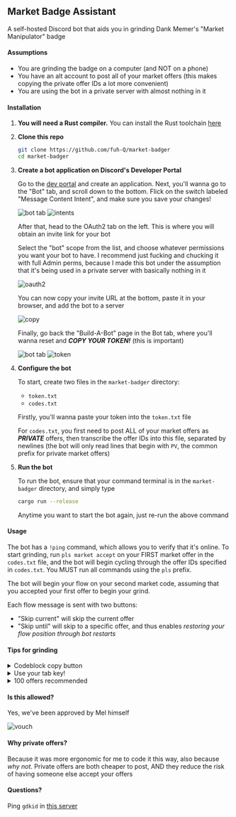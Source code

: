 ## Market Badge Assistant

A self-hosted Discord bot that aids you in grinding Dank Memer's "Market Manipulator" badge

#### Assumptions

-   You are grinding the badge on a computer (and NOT on a phone)
-   You have an alt account to post all of your market offers
    (this makes copying the private offer IDs a lot more convenient)
-   You are using the bot in a private server with almost nothing in it

#### Installation

1.  **You will need a Rust compiler.**
    You can install the Rust toolchain [here](https://rustup.rs/)

2.  **Clone this repo**

    ```sh
    git clone https://github.com/fuh-Q/market-badger
    cd market-badger
    ```

3.  **Create a bot application on Discord's Developer Portal**

    Go to the [dev portal](https://discord.com/developers) and create an application. Next, you'll wanna go to the "Bot" tab, and scroll down to the bottom. Flick on the switch labeled "Message Content Intent", and make sure you save your changes!

    ![bot tab](assets/bottab.png)
    ![intents](assets/intents.png)

    After that, head to the OAuth2 tab on the left. This is where you will obtain an invite link for your bot

    Select the "bot" scope from the list, and choose whatever permissions you want your bot to have. I recommend just fucking and chucking it with full Admin perms, because I made this bot under the assumption that it's being used in a private server with basically nothing in it

    ![oauth2](assets/oauth2.png)

    You can now copy your invite URL at the bottom, paste it in your browser, and add the bot to a server

    ![copy](assets/copy-url.png)

    Finally, go back the "Build-A-Bot" page in the Bot tab, where you'll wanna reset and **_COPY YOUR TOKEN!_** (this is important)

    ![bot tab](assets/bottab.png)
    ![token](assets/token.png)

4.  **Configure the bot**

    To start, create two files in the `market-badger` directory:

    -   `token.txt`
    -   `codes.txt`

    Firstly, you'll wanna paste your token into the `token.txt` file

    For `codes.txt`, you first need to post ALL of your market offers as **_PRIVATE_** offers, then transcribe the offer IDs into this file, separated by newlines (the bot will only read lines that begin with `PV`, the common prefix for private market offers)

5.  **Run the bot**

    To run the bot, ensure that your command terminal is in the `market-badger` directory, and simply type

    ```sh
    cargo run --release
    ```

    Anytime you want to start the bot again, just re-run the above command

#### Usage

The bot has a `!ping` command, which allows you to verify that it's online.
To start grinding, run `pls market accept` on your FIRST market offer in the `codes.txt` file, and the bot will begin cycling through the offer IDs specified in `codes.txt`. You MUST run all commands using the `pls` prefix.

The bot will begin your flow on your second market code, assuming that you accepted your first offer to begin your grind.

Each flow message is sent with two buttons:

-   "Skip current" will skip the current offer
-   "Skip until" will skip to a specific offer, and thus enables _restoring your flow position through bot restarts_

#### Tips for grinding

<details>
<summary>Codeblock copy button</summary>

Discord codeblocks have a copy button, as shown below

![usage](assets/copy-cmd.png)

</details>
<details>
<summary>Use your tab key!</summary>

Using your tab key (and shift+tab), you can navigate between interactive elements of the Discord client. This allows you to click the Dank Memer confirmations using only your keyboard, and allows you to keep your mouse cursor focused on the copy button mentioned in the last point

</details>
<details>
<summary>100 offers recommended</summary>

Partial market offers have a 5 minute acceptance cooldown. I personally recommend posting **100 private offers** to ensure a smooth grind hitting no cooldowns. Assuming it takes 3 seconds to accept a single offer, it should theoretically take 300 seconds (or 5 minutes) to accept 100 offers

</details>

#### Is this allowed?

Yes, we've been approved by Mel himself

![vouch](assets/vouch.png)

#### Why private offers?

Because it was more ergonomic for me to code it this way, also because _why not_.
Private offers are both cheaper to post, AND they reduce the risk of having someone else accept your offers

#### Questions?

Ping `gdkid` in [this server](https://discord.gg/gKEKpyXeEB)
